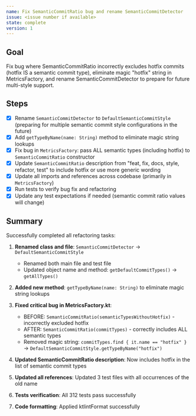 ```yaml
---
name: Fix SemanticCommitRatio bug and rename SemanticCommitDetector
issue: <issue number if available>
state: complete
version: 1
---
```


## Goal

Fix bug where SemanticCommitRatio incorrectly excludes hotfix commits (hotfix IS a semantic commit type), eliminate magic "hotfix" string in MetricsFactory, and rename SemanticCommitDetector to prepare for future multi-style support.

## Steps

- [x] Rename `SemanticCommitDetector` to `DefaultSemanticCommitStyle` (preparing for multiple semantic commit style configurations in the future)
- [x] Add `getTypeByName(name: String)` method to eliminate magic string lookups
- [x] Fix bug in `MetricsFactory`: pass ALL semantic types (including hotfix) to `SemanticCommitRatio` constructor
- [x] Update `SemanticCommitRatio` description from "feat, fix, docs, style, refactor, test" to include hotfix or use more generic wording
- [x] Update all imports and references across codebase (primarily in `MetricsFactory`)
- [x] Run tests to verify bug fix and refactoring
- [x] Update any test expectations if needed (semantic commit ratio values will change)

## Summary

Successfully completed all refactoring tasks:

1. **Renamed class and file**: `SemanticCommitDetector` → `DefaultSemanticCommitStyle`
   - Renamed both main file and test file
   - Updated object name and method: `getDefaultCommitTypes()` → `getAllTypes()`

2. **Added new method**: `getTypeByName(name: String)` to eliminate magic string lookups

3. **Fixed critical bug in MetricsFactory.kt**:
   - BEFORE: `SemanticCommitRatio(semanticTypesWithoutHotfix)` - incorrectly excluded hotfix
   - AFTER: `SemanticCommitRatio(commitTypes)` - correctly includes ALL semantic types
   - Removed magic string: `commitTypes.find { it.name == "hotfix" }` → `DefaultSemanticCommitStyle.getTypeByName("hotfix")`

4. **Updated SemanticCommitRatio description**: Now includes hotfix in the list of semantic commit types

5. **Updated all references**: Updated 3 test files with all occurrences of the old name

6. **Tests verification**: All 312 tests pass successfully

7. **Code formatting**: Applied ktlintFormat successfully
